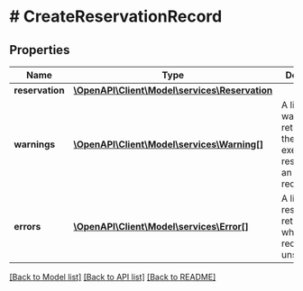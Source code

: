 # # CreateReservationRecord

## Properties

Name | Type | Description | Notes
------------ | ------------- | ------------- | -------------
**reservation** | [**\OpenAPI\Client\Model\services\Reservation**](Reservation.md) |  | [optional]
**warnings** | [**\OpenAPI\Client\Model\services\Warning[]**](Warning.md) | A list of warnings returned in the sucessful execution response of an API request. | [optional]
**errors** | [**\OpenAPI\Client\Model\services\Error[]**](Error.md) | A list of error responses returned when a request is unsuccessful. | [optional]

[[Back to Model list]](../../README.md#models) [[Back to API list]](../../README.md#endpoints) [[Back to README]](../../README.md)
